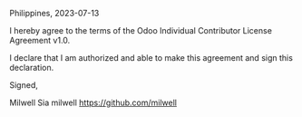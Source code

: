 Philippines, 2023-07-13

I hereby agree to the terms of the Odoo Individual Contributor License
Agreement v1.0.

I declare that I am authorized and able to make this agreement and sign this
declaration.

Signed,

Milwell Sia milwell https://github.com/milwell
